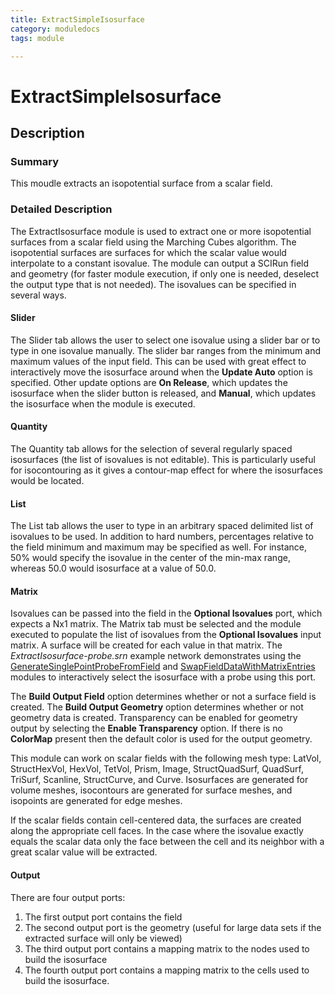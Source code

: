 ```yaml
---
title: ExtractSimpleIsosurface
category: moduledocs
tags: module

---
```


# ExtractSimpleIsosurface

## Description

### Summary
This moudle extracts an isopotential surface from a scalar field.

### Detailed Description

The ExtractIsosurface module is used to extract one or more isopotential surfaces from a scalar field using the Marching Cubes algorithm. The isopotential surfaces are surfaces for which the scalar value would interpolate to a constant isovalue. The module can output a SCIRun field and geometry (for faster module execution, if only one is needed, deselect the output type that is not needed). The isovalues can be specified in several ways.

#### Slider

The Slider tab allows the user to select one isovalue using a slider bar or to type in one isovalue manually. The slider bar ranges from the minimum and maximum values of the input field. This can be used with great effect to interactively move the isosurface around when the **Update Auto** option is specified. Other update options are **On Release**, which updates the isosurface when the slider button is released, and **Manual**, which updates the isosurface when the module is executed.

#### Quantity

The Quantity tab allows for the selection of several regularly spaced isosurfaces (the list of isovalues is not editable). This is particularly useful for isocontouring as it gives a contour-map effect for where the isosurfaces would be located.

#### List

The List tab allows the user to type in an arbitrary spaced delimited list of isovalues to be used. In addition to hard numbers, percentages relative to the field minimum and maximum may be specified as well. For instance, 50% would specify the isovalue in the center of the min-max range, whereas 50.0 would isosurface at a value of 50.0.

#### Matrix

Isovalues can be passed into the field in the **Optional Isovalues** port, which expects a Nx1 matrix. The Matrix tab must be selected and the module executed to populate the list of isovalues from the **Optional Isovalues** input matrix. A surface will be created for each value in that matrix. The *ExtractIsosurface-probe.srn* example network demonstrates using the [GenerateSinglePointProbeFromField](generatesinglepointprobefromfield) and [SwapFieldDataWithMatrixEntries](swapfielddatawithmatrixentries) modules to interactively select the isosurface with a probe using this port.


The **Build Output Field** option determines whether or not a surface field is created. The **Build Output Geometry** option determines whether or not geometry data is created. Transparency can be enabled for geometry output by selecting the **Enable Transparency** option. If there is no **ColorMap** present then the default color is used for the output geometry.


This module can work on scalar fields with the following mesh type: LatVol, StructHexVol, HexVol, TetVol, Prism, Image, StructQuadSurf, QuadSurf, TriSurf, Scanline, StructCurve, and Curve. Isosurfaces are generated for volume meshes, isocontours are generated for surface meshes, and isopoints are generated for edge meshes.

If the scalar fields contain cell-centered data, the surfaces are created along the appropriate cell faces. In the case where the isovalue exactly equals the scalar data only the face between the cell and its neighbor with a great scalar value will be extracted.

#### Output

There are four output ports:

  1. The first output port contains the field
  2. The second output port is the geometry (useful for large data sets if the extracted surface will only be viewed)
  3. The third output port contains a mapping matrix to the nodes used to build the isosurface
  4. The fourth output port contains a mapping matrix to the cells used to build the isosurface.
